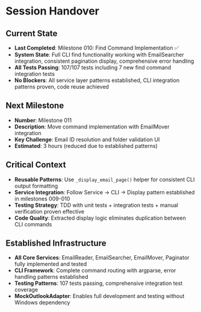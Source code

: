 # Session Handover

## Current State
- **Last Completed**: Milestone 010: Find Command Implementation ✅
- **System State**: Full CLI find functionality working with EmailSearcher integration, consistent pagination display, comprehensive error handling
- **All Tests Passing**: 107/107 tests including 7 new find command integration tests
- **No Blockers**: All service layer patterns established, CLI integration patterns proven, code reuse achieved

## Next Milestone
- **Number**: Milestone 011
- **Description**: Move command implementation with EmailMover integration
- **Key Challenge**: Email ID resolution and folder validation UI
- **Estimated**: 3 hours (reduced due to established patterns)

## Critical Context
- **Reusable Patterns**: Use `_display_email_page()` helper for consistent CLI output formatting
- **Service Integration**: Follow Service → CLI → Display pattern established in milestones 009-010
- **Testing Strategy**: TDD with unit tests + integration tests + manual verification proven effective
- **Code Quality**: Extracted display logic eliminates duplication between CLI commands

## Established Infrastructure
- **All Core Services**: EmailReader, EmailSearcher, EmailMover, Paginator fully implemented and tested
- **CLI Framework**: Complete command routing with argparse, error handling patterns established
- **Testing Patterns**: 107 tests passing, comprehensive integration test coverage
- **MockOutlookAdapter**: Enables full development and testing without Windows dependency
